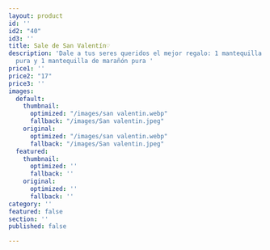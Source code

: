 ```yaml
---
layout: product
id: ''
id2: "40"
id3: ''
title: Sale de San Valentín♡
description: 'Dale a tus seres queridos el mejor regalo: 1 mantequilla de almendra
  pura y 1 mantequilla de marañón pura '
price1: ''
price2: "17"
price3: ''
images:
  default:
    thumbnail:
      optimized: "/images/san valentin.webp"
      fallback: "/images/San valentin.jpeg"
    original:
      optimized: "/images/san valentin.webp"
      fallback: "/images/San valentin.jpeg"
  featured:
    thumbnail:
      optimized: ''
      fallback: ''
    original:
      optimized: ''
      fallback: ''
category: ''
featured: false
section: ''
published: false

---
```

